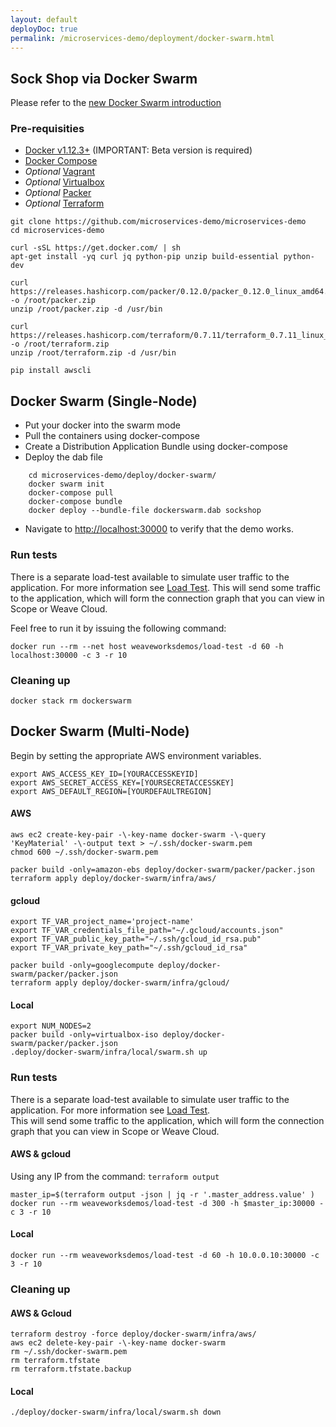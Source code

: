 ```yaml
---
layout: default
deployDoc: true
permalink: /microservices-demo/deployment/docker-swarm.html
---
```


## Sock Shop via Docker Swarm

Please refer to the [new Docker Swarm introduction](http://container-solutions.com/hail-new-docker-swarm/)

### Pre-requisities

* [Docker v1.12.3+](https://www.docker.com/products/overview) (IMPORTANT: Beta version is required)
* [Docker Compose](https://docs.docker.com/compose/install/)
* *Optional* [Vagrant](https://www.vagrantup.com/downloads.html)
* *Optional* [Virtualbox](https://www.virtualbox.org/wiki/Downloads)
* *Optional* [Packer](https://www.packer.io/downloads.html)
* *Optional* [Terraform](https://www.terraform.io/downloads.html)

```
git clone https://github.com/microservices-demo/microservices-demo
cd microservices-demo
```

<!-- deploy-doc-start pre-install -->

    curl -sSL https://get.docker.com/ | sh
    apt-get install -yq curl jq python-pip unzip build-essential python-dev

    curl https://releases.hashicorp.com/packer/0.12.0/packer_0.12.0_linux_amd64.zip -o /root/packer.zip
    unzip /root/packer.zip -d /usr/bin

    curl https://releases.hashicorp.com/terraform/0.7.11/terraform_0.7.11_linux_amd64.zip -o /root/terraform.zip
    unzip /root/terraform.zip -d /usr/bin

    pip install awscli

<!-- deploy-doc-end -->

## Docker Swarm (Single-Node)

* Put your docker into the swarm mode
* Pull the containers using docker-compose
* Create a Distribution Application Bundle using docker-compose
* Deploy the dab file

~~~~
    cd microservices-demo/deploy/docker-swarm/
    docker swarm init
    docker-compose pull
    docker-compose bundle
    docker deploy --bundle-file dockerswarm.dab sockshop
~~~~

* Navigate to <a href="http://localhost:30000" target="_blank">http://localhost:30000</a> to verify that the demo works.

### Run tests

There is a separate load-test available to simulate user traffic to the application. For more information see [Load Test](#loadtest). 
This will send some traffic to the application, which will form the connection graph that you can view in Scope or Weave Cloud. 

Feel free to run it by issuing the following command:

    docker run --rm --net host weaveworksdemos/load-test -d 60 -h localhost:30000 -c 3 -r 10

### Cleaning up

    docker stack rm dockerswarm


## Docker Swarm (Multi-Node)

<!-- deploy-doc require-env AWS_ACCESS_KEY_ID AWS_SECRET_ACCESS_KEY AWS_DEFAULT_REGION -->

Begin by setting the appropriate AWS environment variables.

```
export AWS_ACCESS_KEY_ID=[YOURACCESSKEYID]
export AWS_SECRET_ACCESS_KEY=[YOURSECRETACCESSKEY]
export AWS_DEFAULT_REGION=[YOURDEFAULTREGION]
```

<!-- deploy-doc-hidden pre-install

    mkdir -p ~/.ssh/
    aws ec2 describe-key-pairs -\-key-name docker-swarm &>/dev/null
    if [ $? -eq 0 ]; then aws ec2 delete-key-pair -\-key-name docker-swarm; fi

-->

#### AWS
<!-- deploy-doc-start create-infrastructure -->

    aws ec2 create-key-pair -\-key-name docker-swarm -\-query 'KeyMaterial' -\-output text > ~/.ssh/docker-swarm.pem
    chmod 600 ~/.ssh/docker-swarm.pem

    packer build -only=amazon-ebs deploy/docker-swarm/packer/packer.json
    terraform apply deploy/docker-swarm/infra/aws/

<!-- deploy-doc-end -->

#### gcloud

    export TF_VAR_project_name='project-name'
    export TF_VAR_credentials_file_path="~/.gcloud/accounts.json"
    export TF_VAR_public_key_path="~/.ssh/gcloud_id_rsa.pub"
    export TF_VAR_private_key_path="~/.ssh/gcloud_id_rsa"

    packer build -only=googlecompute deploy/docker-swarm/packer/packer.json
    terraform apply deploy/docker-swarm/infra/gcloud/

#### Local

    export NUM_NODES=2
    packer build -only=virtualbox-iso deploy/docker-swarm/packer/packer.json
    .deploy/docker-swarm/infra/local/swarm.sh up

### Run tests

There is a separate load-test available to simulate user traffic to the application. For more information see [Load Test](#loadtest).  
This will send some traffic to the application, which will form the connection graph that you can view in Scope or Weave Cloud. 

#### AWS & gcloud

Using any IP from the command: `terraform output`

<!-- deploy-doc-start run-tests -->

    master_ip=$(terraform output -json | jq -r '.master_address.value' )
    docker run --rm weaveworksdemos/load-test -d 300 -h $master_ip:30000 -c 3 -r 10

<!-- deploy-doc-end -->

#### Local

    docker run --rm weaveworksdemos/load-test -d 60 -h 10.0.0.10:30000 -c 3 -r 10

<!-- deploy-doc-hidden run-tests

    cat > /root/boot.sh <<-EOF
#!/usr/bin/env bash
docker build -t healthcheck -f Dockerfile-healthcheck .
docker service create -\-constraint='node.role == manager' -\-network=dockerswarm_default -\-name healthcheck healthcheck -s user,catalogue,cart,shipping,payment,orders -r 5
sleep 60
ID=\$(docker ps -a | grep healthcheck | awk '{print \$1}' | head -n1)
docker logs -f \$ID
EOF

    master_ip=$(terraform output -json | jq -r '.master_address.value' )
    scp -i ~/.ssh/docker-swarm.pem /root/boot.sh deploy/healthcheck.rb deploy/Dockerfile-healthcheck ubuntu@$master_ip:/home/ubuntu/
    ssh -i ~/.ssh/docker-swarm.pem ubuntu@$master_ip "chmod +x boot.sh; ./boot.sh"

    if [ $? -ne 0 ]; then
        exit 1;
    fi

-->

### Cleaning up

#### AWS & Gcloud

<!-- deploy-doc-start destroy-infrastructure -->

    terraform destroy -force deploy/docker-swarm/infra/aws/
    aws ec2 delete-key-pair -\-key-name docker-swarm
    rm ~/.ssh/docker-swarm.pem
    rm terraform.tfstate
    rm terraform.tfstate.backup

<!-- deploy-doc-end -->

#### Local

    ./deploy/docker-swarm/infra/local/swarm.sh down
